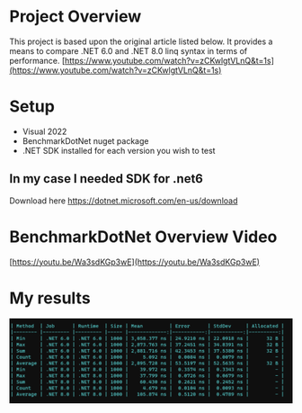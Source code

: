 # Project Overview
This project is based upon the original article listed below. It provides a means to compare .NET 6.0 and .NET 8.0 linq syntax in terms of performance.
[https://www.youtube.com/watch?v=zCKwlgtVLnQ&t=1s](https://www.youtube.com/watch?v=zCKwlgtVLnQ&t=1s)

# Setup
* Visual 2022
* BenchmarkDotNet nuget package
* .NET SDK installed for each version you wish to test
## In my case I needed SDK for .net6
Download here https://dotnet.microsoft.com/en-us/download

# BenchmarkDotNet Overview Video
[https://youtu.be/Wa3sdKGp3wE](https://youtu.be/Wa3sdKGp3wE)
# My results
<img src="https://github.com/itaylorm/LinqPerformance/blob/main/BenchmarkResults.png"/>
